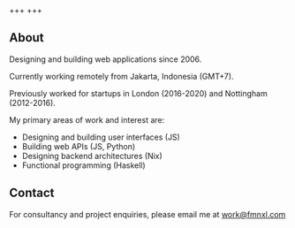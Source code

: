 +++
+++

## About
Designing and building web applications since 2006.

Currently working remotely from Jakarta, Indonesia (GMT+7).

Previously worked for startups in London (2016-2020) and Nottingham (2012-2016).

My primary areas of work and interest are:

- Designing and building user interfaces (JS)
- Building web APIs (JS, Python)
- Designing backend architectures (Nix)
- Functional programming (Haskell)

## Contact

For consultancy and project enquiries, please email me at <a href="mailto:work@fmnxl.com">work@fmnxl.com</a>
